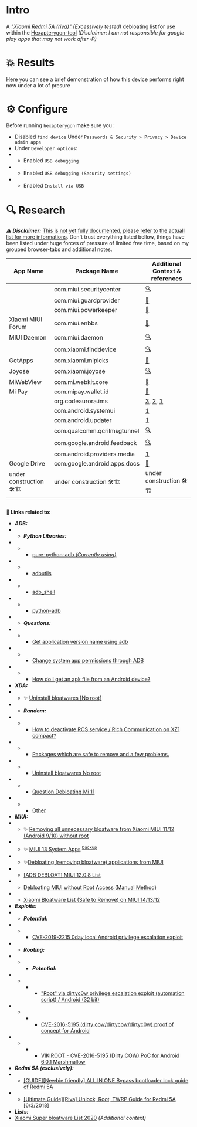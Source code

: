 # Intro
A *["Xiaomi Redmi 5A (riva)"](https://www.gsmarena.com/xiaomi_redmi_5a-8898.php) (Excessively tested)* debloating list for use within the [Hexapterygon-tool](https://github.com/GiorgosXou/hexapterygon) *(Disclaimer: I am not responsible for google play apps that may not work after :P)*

# 💥 Results

[Here](https://odysee.com/hexapterygon:9) you can see a brief demonstration of how this device performs right now under a lot of presure

# ⚙️ Configure 
Before running `hexapterygon` make sure you :
- Disabled `find device` Under `Passwords & Security > Privacy > Device admin apps`
- Under `Developer options`:
- - Enabled `USB debugging`
- - Enabled `USB debugging (Security settings)` 
- - Enabled `Install via USB`


# 🔍 Research
***⚠️ Disclaimer:*** [This is not yet fully documented, please refer to the actuall list for more informations](https://github.com/GiorgosXou/Our-Xiaomi-Redmi-5A-riva-debloating-list/blob/main/devices/Xiaomi%20Redmi%205A%20riva.txt). Don't trust everything listed bellow, things have been listed under huge forces of pressure of limited free time, based on my grouped browser-tabs and additional notes.

|App Name |Package Name |Additional Context & references|
|---|---|---|
||com.miui.securitycenter|[🔍](https://forum.xda-developers.com/t/can-miui-security-center-be-removed.3897111/)|
||com.miui.guardprovider|[🦠](https://research.checkpoint.com/2019/vulnerability-in-xiaomi-pre-installed-security-app/)|
||com.miui.powerkeeper|[🦠](https://forum.xda-developers.com/t/psa-com-miui-powerkeeper-acts-like-a-malware-remove-it-trough-adb-for-increased-performance.4514455/)|
|Xiaomi MIUI Forum|com.miui.enbbs|[🛒](https://www.apkmirror.com/apk/xiaomi-inc-2/xiaomi-miui-forum/xiaomi-miui-forum-2-0-3-release/xiaomi-miui-forum-2-0-3-android-apk-download/)|
|MIUI Daemon|com.miui.daemon|[🔍](https://xiaomiui.net/what-is-the-miui-daemon-app-on-xiaomi-devices-1085/)|
||com.xiaomi.finddevice|[🔍](https://forum.xda-developers.com/t/anybody-knows-how-to-disable-finddevice.3322341/#post-87580581)|
|GetApps|com.xiaomi.mipicks|[🛒](https://apkcombo.com/getapps/com.xiaomi.mipicks/)|
|Joyose|com.xiaomi.joyose|[🔍](https://xiaomiui.net/what-is-the-joyose-app-on-xiaomi-phones-14625/)|
|MiWebView|com.mi.webkit.core|[🛒](https://www.apkmirror.com/apk/xiaomi-inc/miwebview/miwebview-1-41_fallback-release/miwebview-1-41_fallback-android-apk-download/)|
|Mi Pay|com.mipay.wallet.id|[🛒](https://www.apkmirror.com/apk/xiaomi-miui/mi-pay-2/mi-pay-2-0-0-3-release/mi-pay-0-0-3-android-apk-download/)|
||org.codeaurora.ims|[3](https://www.reddit.com/r/Xiaomi/comments/jyps2q/orgcodeauroraims/), [2](https://www.reddit.com/r/OnePlus8T/comments/miiitd/what_is_that_orgcodeauroraims_if_anybody_knows/), [1](https://www.reddit.com/r/GooglePixel/comments/tde8mt/orgcodeauroraims_causing_several_issues/)|
||com.android.systemui|[1](https://stackoverflow.com/questions/29229474/is-it-safe-to-disable-com-android-systemui)|
||com.android.updater|[1](https://forum.xda-developers.com/t/do-not-disable-com-android-updater.4084635/)|
||com.qualcomm.qcrilmsgtunnel |[🔍]( https://www.reddit.com/r/Nexus5/comments/1r1em0/anyone_know_what_comqualcommqcrilmsgtunnel_is/ )|
||com.google.android.feedback|[🔍](https://stackoverflow.com/questions/10812432/how-to-use-send-feeback-feedbackactivity-in-android)|
||com.android.providers.media|[1](https://forum.xda-developers.com/t/q-com-android-providers-media-what-is-this-xd.1336239/)|
|Google Drive|com.google.android.apps.docs|[🛒](https://play.google.com/store/apps/details?id=com.google.android.apps.docs)|
|under construction 🛠️🏗️|under construction 🛠️🏗️|under construction 🛠️🏗️|

##


**🔗 Links related to:**
- ***ADB:***
- - ***Python Libraries:***
- - - [pure-python-adb *(Currently using)*](https://github.com/Swind/pure-python-adb)
- - - [adbutils](https://github.com/openatx/adbutils)
- - - [adb_shell](https://github.com/JeffLIrion/adb_shell)
- - - [python-adb](https://github.com/google/python-adb)
- - ***Questions:***
- - - [Get application version name using adb](https://stackoverflow.com/questions/11942762/get-application-version-name-using-adb)
- - - [Change system app permissions through ADB](https://android.stackexchange.com/questions/136698/change-system-app-permissions-through-adb)
- - - [How do I get an apk file from an Android device?](https://stackoverflow.com/questions/4032960/how-do-i-get-an-apk-file-from-an-android-device/18003462#18003462)
- ***XDA:***
- - ✨ [Uninstall bloatwares \[No root\]](https://forum.xda-developers.com/t/uninstall-bloatwares-no-root.4321387/)
- - ***Random:***
- - - [How to deactivate RCS service / Rich Communication on XZ1 compact?](https://forum.xda-developers.com/t/how-to-deactivate-rcs-service-rich-communication-on-xz1-compact.3730605/#post-75164780)
- - - [Packages which are safe to remove and a few problems.](https://forum.xda-developers.com/t/packages-which-are-safe-to-remove-and-a-few-problems.4006171/)
- - - [Uninstall bloatwares No root](https://forum.xda-developers.com/t/uninstall-bloatwares-no-root.4321387/)
- - - [Question Debloating Mi 11](https://forum.xda-developers.com/t/debloating-mi-11.4242883/)
- - - [Other](https://forum.xda-developers.com/t/delete-this.4203903/page-2)
- ***MIUI:***
- - ✨ [Removing all unnecessary bloatware from Xiaomi MIUI 11/12 (Android 9/10) without root](https://selivan.github.io/2020/02/25/removing-bloatware-from-xiaomi-miui-android.html)
- - ✨ [MIUI 13 System Apps](https://gist.github.com/mcxiaoke/0a4c639d04e94c45eb6c787c0f98940a) <sup>[backup](https://gist.github.com/GiorgosXou/9b5efb522be1a3a398b28a416a522c8b)</sup>
- - ✨[Debloating (removing bloatware) applications from MIUI](https://devcondition.com/article/removing-unneeded-miui-applications/)
- - [\[ADB DEBLOAT\] MIUI 12.0.8 List](https://forum.xda-developers.com/t/adb-debloat-miui-12-0-8-list.4160091/)
- - [Debloating MIUI without Root Access (Manual Method)](https://forum.xda-developers.com/t/debloating-miui-without-root-access-manual-method.4149707/)
- - [Xiaomi Bloatware List (Safe to Remove) on MIUI 14/13/12](https://technastic.com/xiaomi-bloatware-list-miui/)
- ***Exploits:***
- - ***Potential:***
- - - [CVE-2019-2215 0day local Android privilege escalation exploit](https://forum.xda-developers.com/t/cve-2019-2215-0day-local-android-privilege-escalation-exploit.3981873/)
- - ***Rooting:***
- - - ***Potential:***
- - - - ["Root" via dirtyc0w privilege escalation exploit (automation script) / Android (32 bit)](https://gist.github.com/Arinerron/0e99d69d70a778ca13a0087fa6fdfd80)
- - - - [CVE-2016-5195 (dirty cow/dirtycow/dirtyc0w) proof of concept for Android](https://github.com/timwr/CVE-2016-5195)
- - - - [VIKIROOT - CVE-2016-5195 (Dirty COW) PoC for Android 6.0.1 Marshmallow](https://github.com/hyln9/VIKIROOT)
- ***Redmi 5A (exclusively):***
- - [\[GUIDE\]\[Newbie friendly\] ALL IN ONE Bypass bootloader lock guide of Redmi 5A](https://forum.xda-developers.com/t/guide-newbie-friendly-all-in-one-bypass-bootloader-lock-guide-of-redmi-5a.3974581/#post-80371153)
- - [\[Ultimate Guide\]\[Riva\] Unlock, Root, TWRP Guide for Redmi 5A [6/3/2018]](https://forum.xda-developers.com/t/ultimate-guide-riva-unlock-root-twrp-guide-for-redmi-5a-6-3-2018.3759470/)
- ***Lists:***
- [Xiaomi Super bloatware List 2020]( https://lucacesarano.medium.com/xiaomi-super-bloatware-list-2020-db38ace9e9e1 ) *(Additional context)*






<!-- TODO: bromite - setup coockies shazam photopea-->
